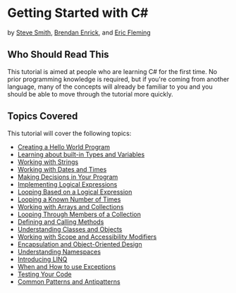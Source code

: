 # Getting Started with C# 
by [Steve Smith](http://deviq.com/me/steve-smith), [Brendan Enrick](http://deviq.com/me/brendan-enrick), and [Eric Fleming](http://deviq.com/me/eric-fleming)

## Who Should Read This

This tutorial is aimed at people who are learning C# for the first time. No prior programming knowledge is required, but if you're coming from another language, many of the concepts will already be familiar to you and you should be able to move through the tutorial more quickly.

## Topics Covered

This tutorial will cover the following topics:

- [Creating a Hello World Program](hello-world.md)
- [Learning about built-in Types and Variables](types-variables.md)
- [Working with Strings](strings.md)
- [Working with Dates and Times](datetimes.md)
- [Making Decisions in Your Program](making-decisions.md)
- [Implementing Logical Expressions](logical-expressions.md)
- [Looping Based on a Logical Expression](looping-logical-expression.md)
- [Looping a Known Number of Times](for-loops.md)
- [Working with Arrays and Collections](arrays-collections.md)
- [Looping Through Members of a Collection](looping-collections.md)
- [Defining and Calling Methods](methods.md)
- [Understanding Classes and Objects](classes-objects.md)
- [Working with Scope and Accessibility Modifiers](scope-accessibility.md)
- [Encapsulation and Object-Oriented Design](encapsulation-oop.md)
- [Understanding Namespaces](namespaces.md)
- [Introducing LINQ](linq.md)
- [When and How to use Exceptions](exceptions.md)
- [Testing Your Code](testing.md)
- [Common Patterns and Antipatterns](patterns-antipatterns.md)

<!-- [Installing .NET and Tools](writing-your-first.md) -->
<!-- [Types and Variables w/Console.ReadLine](types-variables-user-input.md) -->
<!-- [Troubleshooting](troubleshooting.md) --> 
